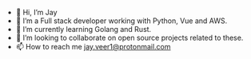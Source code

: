 - 👋 Hi, I’m Jay
- 👀 I’m a Full stack developer working with Python, Vue and AWS.
- 🌱 I’m currently learning Golang and Rust.
- 💞️ I’m looking to collaborate on open source projects related to these.
- 📫 How to reach me jay.veer1@protonmail.com

<!---
jayhere1/jayhere1 is a ✨ special ✨ repository because its `README.md` (this file) appears on your GitHub profile.
You can click the Preview link to take a look at your changes.
--->
